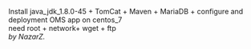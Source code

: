 Install java_jdk_1.8.0-45 + TomCat + Maven + MariaDB + configure and deployment OMS app on centos_7 <br>
need root + network+ wget + ftp <br>
<i> by NazarZ. </i>
